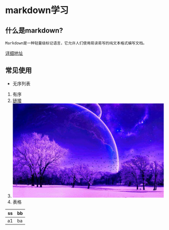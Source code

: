 # markdown学习
## 什么是markdown?
    Markdown是一种轻量级标记语言，它允许人们使用易读易写的纯文本格式编写文档。
[详细地址](https://zh.wikipedia.org/wiki/Markdown)

## 常见使用

- 无序列表
1. 有序
2. [链接](http://www.baidu.com)
3. ![图片](./img/2.jpg)
4. 表格  

| ss| bb|
|---|---|
|a1|ba|

